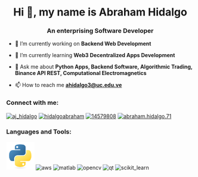 <h1 align="center">Hi 👋, my name is Abraham Hidalgo</h1>
<h3 align="center">An enterprising Software Developer</h3>

- 🔭 I’m currently working on **Backend Web Development**

- 🌱 I’m currently learning **Web3 Decentralized Apps Development**

- 💬 Ask me about **Python Apps, Backend Software, Algorithmic Trading, Binance API REST, Computational Electromagnetics**

- 📫 How to reach me **ahidalgo3@uc.edu.ve**

<h3 align="left">Connect with me:</h3>
<p align="left">
<a href="https://twitter.com/aj_hidalgo" target="blank"><img align="center" src="https://raw.githubusercontent.com/rahuldkjain/github-profile-readme-generator/master/src/images/icons/Social/twitter.svg" alt="aj_hidalgo" height="30" width="40" /></a>
<a href="https://linkedin.com/in/hidalgoabraham" target="blank"><img align="center" src="https://raw.githubusercontent.com/rahuldkjain/github-profile-readme-generator/master/src/images/icons/Social/linked-in-alt.svg" alt="hidalgoabraham" height="30" width="40" /></a>
<a href="https://stackoverflow.com/users/14579808" target="blank"><img align="center" src="https://raw.githubusercontent.com/rahuldkjain/github-profile-readme-generator/master/src/images/icons/Social/stack-overflow.svg" alt="14579808" height="30" width="40" /></a>
<a href="https://fb.com/abraham.hidalgo.71" target="blank"><img align="center" src="https://raw.githubusercontent.com/rahuldkjain/github-profile-readme-generator/master/src/images/icons/Social/facebook.svg" alt="abraham.hidalgo.71" height="30" width="40" /></a>
</p>

<h3 align="left">Languages and Tools:</h3>
<p align="left"> 
<!--   Python -->
  <a href="https://www.python.org" target="_blank" rel="noreferrer" style="text-decoration:none"> 
    <img src="https://raw.githubusercontent.com/devicons/devicon/master/icons/python/python-original.svg" alt="python" style="max-width:100%;height:75px;"/> 
  </a>
<!--   AWS -->
  <a href="https://aws.amazon.com" target="_blank" rel="noreferrer" style="text-decoration:none"> 
    <img src="https://d0.awsstatic.com/logos/powered-by-aws-white.png" alt="aws" style="max-width:100%;height:75px;"/> 
  </a> 
<!--   MatLab -->
  <a href="https://www.mathworks.com/" target="_blank" rel="noreferrer" style="text-decoration:none"> 
    <img src="https://upload.wikimedia.org/wikipedia/commons/2/21/Matlab_Logo.png" alt="matlab" style="max-width:100%;height:75px;"/> 
  </a> 
<!--   OpenCV -->
  <a href="https://opencv.org/" target="_blank" rel="noreferrer" style="text-decoration:none"> 
    <img src="https://www.vectorlogo.zone/logos/opencv/opencv-icon.svg" alt="opencv" style="max-width:100%;height:75px;"/> 
  </a>  
<!--   Qt -->
  <a href="https://www.qt.io/" target="_blank" rel="noreferrer" style="text-decoration:none"> 
    <img src="https://upload.wikimedia.org/wikipedia/commons/0/0b/Qt_logo_2016.svg" alt="qt" style="max-width:100%;height:75px;"/> 
  </a> 
<!--   Scikit Learn -->
  <a href="https://scikit-learn.org/" target="_blank" rel="noreferrer" style="text-decoration:none"> 
    <img src="https://upload.wikimedia.org/wikipedia/commons/0/05/Scikit_learn_logo_small.svg" alt="scikit_learn" style="max-width:100%;height:75px;"/> 
  </a> 
</p>
